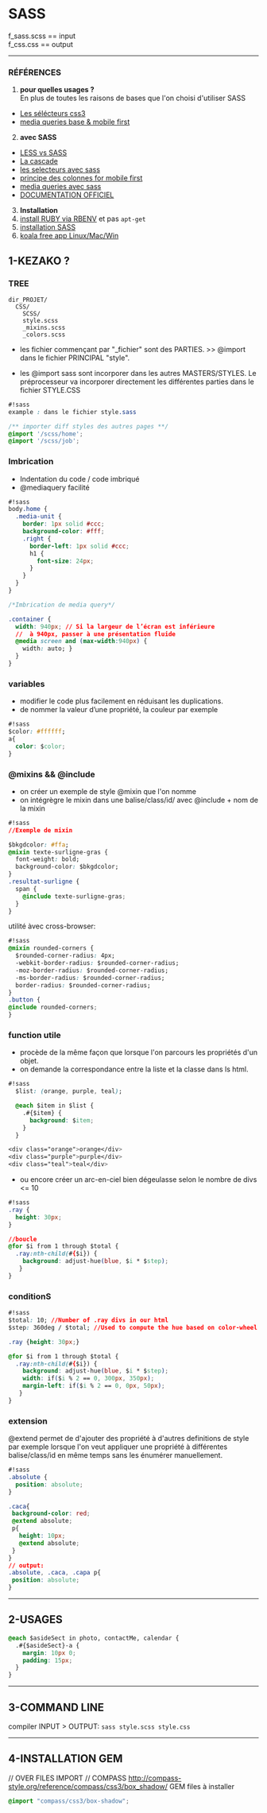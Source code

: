 # SASS

f_sass.scss == input <br />
f_css.css == output

---

### RÉFÉRENCES
1.  **pour quelles usages ?**<br />
En plus de toutes les raisons de bases que l'on choisi d'utiliser SASS
  * [Les sélécteurs css3](https://webdesign.tutsplus.com/tutorials/a-simple-responsive-grid-made-even-better-with-sass--cms-21540'souce')
  * [media queries base & mobile first](https://css-tricks.com/snippets/css/media-queries-for-standard-devices/'souce')
2.  **avec SASS**<br />
  * [LESS vs SASS](https://blog.webnet.fr/less-versus-sass/'source')
  * [La cascade](https://la-cascade.io/se-lancer-dans-sass/'souce')
  * [les selecteurs avec sass](http://blog.teamtreehouse.com/sass-tip-double-ampersand-selector 'souce')
  * [principe des colonnes for mobile first](http://inspirationalpixels.com/tutorials/grid-system-with-sass'souce')
  * [media queries avec sass](https://webdesign.tutsplus.com/tutorials/a-simple-responsive-grid-made-even-better-with-sass--cms-21540'souce')
  * [DOCUMENTATION OFFICIEL](http://sass-lang.com/documentation/file.SASS_REFERENCE.html 'officiel')
3.  **Installation**<br />
  1. [install RUBY via RBENV](https://github.com/rbenv/ruby-build 'source') et pas `apt-get`
  2. [installation SASS](http://sass-lang.com/install'officiel')
  3. [koala free app Linux/Mac/Win ](http://koala-app.com/'souce')




## 1-KEZAKO ?
### TREE
```
dir_PROJET/
  CSS/
    SCSS/
    style.scss
    _mixins.scss
    _colors.scss
```
* les fichier commençant par "\_fichier" sont des PARTIES. >> @import dans le fichier PRINCIPAL "style".

* les @import sass sont incorporer dans les autres MASTERS/STYLES. Le préprocesseur va incorporer directement les différentes parties dans le fichier STYLE.CSS

```css
#!sass
example : dans le fichier style.sass

/** importer diff styles des autres pages **/
@import '/scss/home';
@import '/scss/job';
```

### Imbrication
* Indentation du code / code imbriqué
* @mediaquery facilité

```css
#!sass
body.home {
  .media-unit {
    border: 1px solid #ccc;
    background-color: #fff;
    .right {
      border-left: 1px solid #ccc;
      h1 {
        font-size: 24px;
      }
    }
  }
}

/*Imbrication de media query*/

.container {
  width: 940px; // Si la largeur de l’écran est inférieure
  //  à 940px, passer à une présentation fluide
  @media screen and (max-width:940px) {
    width: auto; }
  }
}
```

### variables
* modifier le code plus facilement en réduisant les duplications.
* de nommer la valeur d’une propriété, la couleur par exemple

```css
#!sass
$color: #ffffff;
a{
  color: $color;
}
```

### @mixins && @include
* on créer un exemple de style @mixin que l'on nomme
* on intégrègre le mixin dans une balise/class/id/ avec @include + nom de la mixin

```css
#!sass
//Exemple de mixin

$bkgdcolor: #ffa;
@mixin texte-surligne-gras {
  font-weight: bold;
  background-color: $bkgdcolor;
}
.resultat-surligne {
  span {
    @include texte-surligne-gras;
  }
}
```
utilité àvec cross-browser:
```css
#!sass
@mixin rounded-corners {
  $rounded-corner-radius: 4px;
  -webkit-border-radius: $rounded-corner-radius;
  -moz-border-radius: $rounded-corner-radius;
  -ms-border-radius: $rounded-corner-radius;
  border-radius: $rounded-corner-radius;
}
.button {
@include rounded-corners;
}
```

### function utile
* procède de la même façon que lorsque l'on parcours les propriétés d'un objet.
* on demande la correspondance entre la liste et la classe dans ls html.

```css
#!sass
  $list: (orange, purple, teal);

  @each $item in $list {
    .#{$item} {
      background: $item;
    }
  }

<div class="orange">orange</div>
<div class="purple">purple</div>
<div class="teal">teal</div>
```
* ou encore créer un arc-en-ciel bien dégeulasse selon le nombre de divs <= 10

```css
#!sass
.ray {
  height: 30px;
}

//boucle
@for $i from 1 through $total {
  .ray:nth-child(#{$i}) {
    background: adjust-hue(blue, $i * $step);
   }
}
```
### conditionS

```css
#!sass
$total: 10; //Number of .ray divs in our html
$step: 360deg / $total; //Used to compute the hue based on color-wheel

.ray {height: 30px;}

@for $i from 1 through $total {
  .ray:nth-child(#{$i}) {
    background: adjust-hue(blue, $i * $step);
    width: if($i % 2 == 0, 300px, 350px);
	margin-left: if($i % 2 == 0, 0px, 50px);
   }
}
```
### extension
 \@extend permet de d'ajouter des propriété à d'autres definitions de style par exemple lorsque l'on veut appliquer une propriété à différentes balise/class/id en même temps sans les énumérer manuellement.

 ```css
#!sass
 .absolute {
   position: absolute;
}

.caca{
  background-color: red;
  @extend absolute;
  p{
    height: 10px;
    @extend absolute;
  }
}
// output:
.absolute, .caca, .capa p{
  position: absolute;
}
```
----
## 2-USAGES
~~~css
@each $asideSect in photo, contactMe, calendar {
  .#{$asideSect}-a {
    margin: 10px 0;
    padding: 15px;
  }
}
~~~

----
## 3-COMMAND LINE
compiler INPUT > OUTPUT: `sass style.scss style.css`

---

## 4-INSTALLATION GEM
// OVER FILES IMPORT
// COMPASS  http://compass-style.org/reference/compass/css3/box_shadow/
GEM files à installer
~~~css
@import "compass/css3/box-shadow";

~~~
